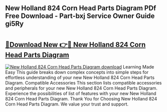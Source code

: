 ## New Holland 824 Corn Head Parts Diagram PDf Free Download - Part-bxj Service Owner Guide gi5Ry

# <h2><a href="http://dfltc5q.blite.top/?on=New+Holland+824+Corn+Head+Parts+Diagram">🔗Download New 👉🔴 New Holland 824 Corn Head Parts Diagram</a></h2>

[![New Holland 824 Corn Head Parts Diagram download](https://i.imgur.com/lujVjoI.png)](http://dfltc5q.blite.top/?on=New+Holland+824+Corn+Head+Parts+Diagram)
Learning Made Easy This guide breaks down complex concepts into simple steps for effortless understanding of your new New Holland 824 Corn Head Parts Diagram. Compatible Accessories This section lists compatible accessories and peripherals for your new New Holland 824 Corn Head Parts Diagram. Experience the possibilities of list of features with your new New Holland 824 Corn Head Parts Diagram. Thank You for Choosing New Holland 824 Corn Head Parts Diagram. We value your trust and support.
